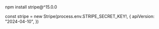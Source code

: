 npm install stripe@^15.0.0

const stripe = new Stripe(process.env.STRIPE_SECRET_KEY!, {
apiVersion: "2024-04-10",
})
